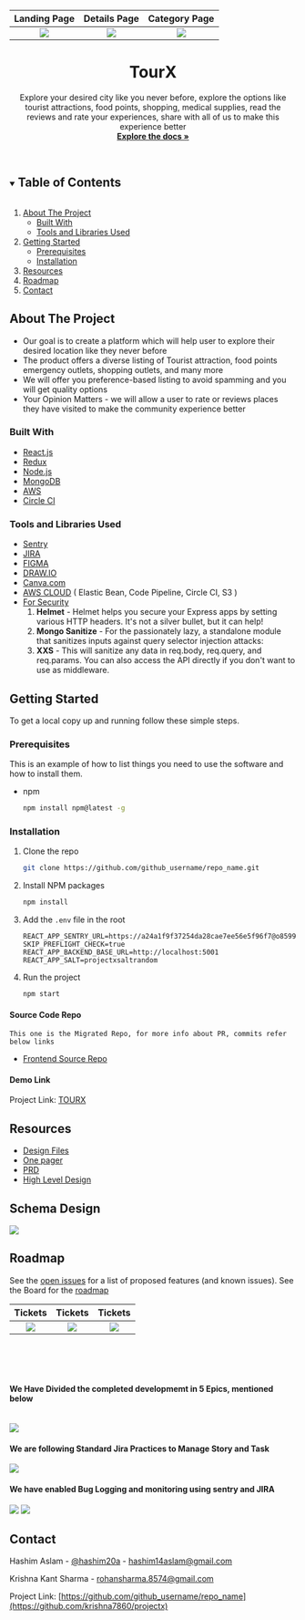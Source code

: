 <!-- PROJECT LOGO -->
<br />

|                                       Landing Page                                        |                                       Details Page                                        |                                       Category Page                                       |
| :---------------------------------------------------------------------------------------: | :---------------------------------------------------------------------------------------: | :---------------------------------------------------------------------------------------: |
| ![](https://projectx-assets.s3.amazonaws.com/Screenshot+2021-06-26+at+7.35.14+PM-min.png) | ![](https://projectx-assets.s3.amazonaws.com/Screenshot+2021-06-26+at+7.37.41+PM-min.png) | ![](https://projectx-assets.s3.amazonaws.com/Screenshot+2021-06-26+at+7.37.53+PM-min.png) |

<p align="center">
  <a href="https://github.com/krishna7860/projectx">
<!--     <img src="images/logo.png" alt="Logo" width="80" height="80"> -->
  </a>

  <h1 align="center">TourX</h1>

  <p align="center">
    Explore your desired city like you never
before, explore the options like tourist
attractions, food points, shopping,
medical supplies, read the reviews and
rate your experiences, share with all of
us to make this experience better
    <br />
    <a href="https://github.com/krishna7860/projectx"><strong>Explore the docs »</strong></a>
    <br />
    <br />
<!--     <a href="https://github.com/github_username/repo_name">View Demo</a>
    ·
    <a href="https://github.com/github_username/repo_name/issues">Report Bug</a>
    ·
    <a href="https://github.com/github_username/repo_name/issues">Request Feature</a> -->
  </p>
</p>

<!-- TABLE OF CONTENTS -->
<details open="open">
  <summary><h2 style="display: inline-block">Table of Contents</h2></summary>
  <ol>
    <li>
      <a href="#about-the-project">About The Project</a>
      <ul>
        <li><a href="#built-with">Built With</a></li>
        <li><a href="#tools-and-libraries-used">Tools and Libraries Used<a></li>
      </ul>
    </li>
    <li>
      <a href="#getting-started">Getting Started</a>
      <ul>
        <li><a href="#prerequisites">Prerequisites</a></li>
        <li><a href="#installation">Installation</a></li>
      </ul>
    </li>
    <li><a href="#resources">Resources</a></li>
    <li><a href="#roadmap">Roadmap</a></li>
<!--     <li><a href="#contributing">Contributing</a></li>
    <li><a href="#license">License</a></li> -->
    <li><a href="#contact">Contact</a></li>
<!--     <li><a href="#acknowledgements">Acknowledgements</a></li> -->
  </ol>
</details>

<!-- ABOUT THE PROJECT -->

## About The Project

- Our goal is to create a platform which will help user to explore their desired
  location like they never before
- The product offers a diverse listing of Tourist attraction, food points
  emergency outlets, shopping outlets, and many more
- We will offer you preference-based listing to avoid spamming and you will
  get quality options
- Your Opinion Matters - we will allow a user to rate or reviews places they
  have visited to make the community experience better

### Built With

- [React.js]()
- [Redux]()
- [Node.js]()
- [MongoDB]()
- [AWS]()
- [Circle CI]()

### Tools and Libraries Used

- [Sentry]()
- [JIRA]()
- [FIGMA]()
- [DRAW.IO]()
- [Canva.com]()
- [AWS CLOUD]() ( Elastic Bean, Code Pipeline, Circle CI, S3 )
- [For Security]()
  1. <b>Helmet</b> - Helmet helps you secure your Express apps by setting various HTTP headers. It's not a silver bullet, but it can help!
  2. <b>Mongo Sanitize</b> - For the passionately lazy, a standalone module that sanitizes inputs against query selector injection attacks:
  3. <b>XXS</b> - This will sanitize any data in req.body, req.query, and req.params. You can also access the API directly if you don't want to use as middleware.

<!-- GETTING STARTED -->

## Getting Started

To get a local copy up and running follow these simple steps.

### Prerequisites

This is an example of how to list things you need to use the software and how to install them.

- npm
  ```sh
  npm install npm@latest -g
  ```

### Installation

1. Clone the repo
   ```sh
   git clone https://github.com/github_username/repo_name.git
   ```
2. Install NPM packages

   ```sh
   npm install
   ```

3. Add the `.env` file in the root
   ```
   REACT_APP_SENTRY_URL=https://a24a1f9f37254da28cae7ee56e5f96f7@o859938.ingest.sentry.io/5820830
   SKIP_PREFLIGHT_CHECK=true
   REACT_APP_BACKEND_BASE_URL=http://localhost:5001
   REACT_APP_SALT=projectxsaltrandom
   ```
4. Run the project
   ```sh
   npm start
   ```

<!-- USAGE EXAMPLES -->

#### Source Code Repo

    This one is the Migrated Repo, for more info about PR, commits refer below links

- [Frontend Source Repo](https://github.com/krishna7860/projectx)

#### Demo Link

Project Link: [TOURX](https://d36icuji9i5ljj.cloudfront.net/)

## Resources

- [Design Files](https://www.figma.com/file/zyctQbIMo12egZvvI91hnI/TourX?node-id=0%3A1)
- [One pager](https://drive.google.com/file/d/1sPRyaOVeg89UgJQ9Vayo-MbqTAAZAJpb/view?usp=sharing)
- [PRD](https://drive.google.com/file/d/1a250tCIrtPWT8voaE1qEu1s50K6OBG6e/view?usp=sharing)
- [High Level Design](https://drive.google.com/file/d/1TXJrpkhoZhNyV4asIMc0_gWJistlt3N_/view?usp=sharing)

## Schema Design

<img src="https://ik.imagekit.io/xguwklrkajw/N2-Epsilon-Database-Diagram_wBIev4hkG.jpg" >

<!-- ROADMAP -->

## Roadmap

See the [open issues](https://github.com/krishna7860/projectx/issues) for a list of proposed features (and known issues).
See the Board for the [roadmap](https://tourx.atlassian.net/jira/software/c/projects/TOUR/boards/1/roadmap)

|                                        Tickets                                        |                                        Tickets                                        |                                        Tickets                                        |
| :-----------------------------------------------------------------------------------: | :-----------------------------------------------------------------------------------: | :-----------------------------------------------------------------------------------: |
| ![](https://projectx-assets.s3.amazonaws.com/Screenshot+2021-06-26+at+6.42.55+PM.png) | ![](https://projectx-assets.s3.amazonaws.com/Screenshot+2021-06-26+at+6.42.55+PM.png) | ![](https://projectx-assets.s3.amazonaws.com/Screenshot+2021-06-26+at+6.42.19+PM.png) |

<br/>
<br/>
<br/>

<h4>We Have Divided the completed developmemt in 5 Epics, mentioned below</h4>

<br/>

<img src="https://projectx-assets.s3.amazonaws.com/Screenshot+2021-06-26+at+2.11.35+PM.png" >

<h4>We are following Standard Jira Practices to Manage Story and Task</h4>
<img src="https://projectx-assets.s3.amazonaws.com/Screenshot+2021-06-26+at+2.13.51+PM.png">

<br/>

<h4>We have enabled Bug Logging and monitoring using sentry and JIRA</h4>

<img src="https://projectx-assets.s3.amazonaws.com/Screenshot+2021-06-26+at+2.11.22+PM.png">

<img src="https://projectx-assets.s3.amazonaws.com/Screenshot+2021-06-26+at+2.18.54+PM.png">

<!-- CONTRIBUTING -->
<!-- ## Contributing

Contributions are what make the open source community such an amazing place to be learn, inspire, and create. Any contributions you make are **greatly appreciated**.

1. Fork the Project
2. Create your Feature Branch (`git checkout -b feature/AmazingFeature`)
3. Commit your Changes (`git commit -m 'Add some AmazingFeature'`)
4. Push to the Branch (`git push origin feature/AmazingFeature`)
5. Open a Pull Request
 -->

<!-- LICENSE -->
<!-- ## License

Distributed under the MIT License. See `LICENSE` for more information.

 -->

<!-- CONTACT -->

## Contact

Hashim Aslam - [@hashim20a](https://twitter.com/hashim20a) - hashim14aslam@gmail.com

Krishna Kant Sharma - rohansharma.8574@gmail.com

Project Link: [https://github.com/github_username/repo_name](https://github.com/krishna7860/projectx)

<!-- ACKNOWLEDGEMENTS -->
<!-- ## Acknowledgements

* []()
* []()
* []()
 -->

<!-- MARKDOWN LINKS & IMAGES -->
<!-- https://www.markdownguide.org/basic-syntax/#reference-style-links -->

[contributors-shield]: https://img.shields.io/github/contributors/github_username/repo.svg?style=for-the-badge
[contributors-url]: https://github.com/github_username/repo/graphs/contributors
[forks-shield]: https://img.shields.io/github/forks/github_username/repo.svg?style=for-the-badge
[forks-url]: https://github.com/github_username/repo/network/members
[stars-shield]: https://img.shields.io/github/stars/github_username/repo.svg?style=for-the-badge
[stars-url]: https://github.com/github_username/repo/stargazers
[issues-shield]: https://img.shields.io/github/issues/github_username/repo.svg?style=for-the-badge
[issues-url]: https://github.com/github_username/repo/issues
[license-shield]: https://img.shields.io/github/license/github_username/repo.svg?style=for-the-badge
[license-url]: https://github.com/github_username/repo/blob/master/LICENSE.txt
[linkedin-shield]: https://img.shields.io/badge/-LinkedIn-black.svg?style=for-the-badge&logo=linkedin&colorB=555
[linkedin-url]: https://linkedin.com/in/github_username
